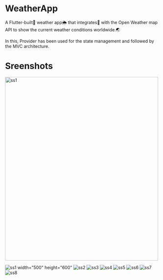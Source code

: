 # WeatherApp

A Flutter-built📳 weather app🌦️ that integrates🔗 with the Open Weather map API to show the current weather conditions worldwide.🌏    

In this, Provider has been used for the state management and followed by the MVC architecture.

# Sreenshots


<!DOCTYPE html>
<html>
<body>
<img src="(https://github.com/swatikawale/weatherApp/assets/80878648/78762e1c-0745-4e7a-9cea-6b84add5e37e" alt="ss1" width="500" height="600">

</body>
</html>


![ss1 width="500" height="600"](https://github.com/swatikawale/weatherApp/assets/80878648/78762e1c-0745-4e7a-9cea-6b84add5e37e)
![ss2](https://github.com/swatikawale/weatherApp/assets/80878648/e7de18c6-0078-4e09-96da-aa5092f80813)
![ss3](https://github.com/swatikawale/weatherApp/assets/80878648/17cf696c-d9b5-4db1-8a0a-e8fbc1b6f876)
![ss4](https://github.com/swatikawale/weatherApp/assets/80878648/9f09ed75-c03e-4da1-ac4d-3d4c7e78afd2)
![ss5](https://github.com/swatikawale/weatherApp/assets/80878648/5829db25-2336-4e3c-83de-b5a4ac6eaa62)
![ss6](https://github.com/swatikawale/weatherApp/assets/80878648/53bf7ff4-780d-4319-9a52-a0b4f5f82221)
![ss7](https://github.com/swatikawale/weatherApp/assets/80878648/7ef6f731-6128-4f30-8755-ce5af2d2fdcf)
![ss8](https://github.com/swatikawale/weatherApp/assets/80878648/f1ccd434-02f1-4673-806d-07697a55740a)


